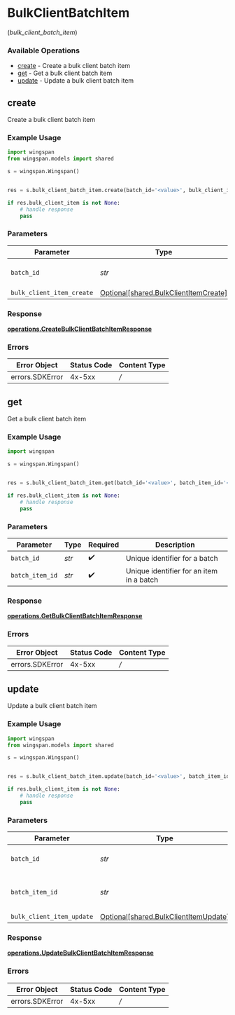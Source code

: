 # BulkClientBatchItem
(*bulk_client_batch_item*)

### Available Operations

* [create](#create) - Create a bulk client batch item
* [get](#get) - Get a bulk client batch item
* [update](#update) - Update a bulk client batch item

## create

Create a bulk client batch item

### Example Usage

```python
import wingspan
from wingspan.models import shared

s = wingspan.Wingspan()


res = s.bulk_client_batch_item.create(batch_id='<value>', bulk_client_item_create=shared.BulkClientItemCreate())

if res.bulk_client_item is not None:
    # handle response
    pass

```

### Parameters

| Parameter                                                                            | Type                                                                                 | Required                                                                             | Description                                                                          |
| ------------------------------------------------------------------------------------ | ------------------------------------------------------------------------------------ | ------------------------------------------------------------------------------------ | ------------------------------------------------------------------------------------ |
| `batch_id`                                                                           | *str*                                                                                | :heavy_check_mark:                                                                   | Unique identifier for a batch                                                        |
| `bulk_client_item_create`                                                            | [Optional[shared.BulkClientItemCreate]](../../models/shared/bulkclientitemcreate.md) | :heavy_minus_sign:                                                                   | N/A                                                                                  |


### Response

**[operations.CreateBulkClientBatchItemResponse](../../models/operations/createbulkclientbatchitemresponse.md)**
### Errors

| Error Object    | Status Code     | Content Type    |
| --------------- | --------------- | --------------- |
| errors.SDKError | 4x-5xx          | */*             |

## get

Get a bulk client batch item

### Example Usage

```python
import wingspan

s = wingspan.Wingspan()


res = s.bulk_client_batch_item.get(batch_id='<value>', batch_item_id='<value>')

if res.bulk_client_item is not None:
    # handle response
    pass

```

### Parameters

| Parameter                                | Type                                     | Required                                 | Description                              |
| ---------------------------------------- | ---------------------------------------- | ---------------------------------------- | ---------------------------------------- |
| `batch_id`                               | *str*                                    | :heavy_check_mark:                       | Unique identifier for a batch            |
| `batch_item_id`                          | *str*                                    | :heavy_check_mark:                       | Unique identifier for an item in a batch |


### Response

**[operations.GetBulkClientBatchItemResponse](../../models/operations/getbulkclientbatchitemresponse.md)**
### Errors

| Error Object    | Status Code     | Content Type    |
| --------------- | --------------- | --------------- |
| errors.SDKError | 4x-5xx          | */*             |

## update

Update a bulk client batch item

### Example Usage

```python
import wingspan
from wingspan.models import shared

s = wingspan.Wingspan()


res = s.bulk_client_batch_item.update(batch_id='<value>', batch_item_id='<value>', bulk_client_item_update=shared.BulkClientItemUpdate())

if res.bulk_client_item is not None:
    # handle response
    pass

```

### Parameters

| Parameter                                                                            | Type                                                                                 | Required                                                                             | Description                                                                          |
| ------------------------------------------------------------------------------------ | ------------------------------------------------------------------------------------ | ------------------------------------------------------------------------------------ | ------------------------------------------------------------------------------------ |
| `batch_id`                                                                           | *str*                                                                                | :heavy_check_mark:                                                                   | Unique identifier for a batch                                                        |
| `batch_item_id`                                                                      | *str*                                                                                | :heavy_check_mark:                                                                   | Unique identifier for an item in a batch                                             |
| `bulk_client_item_update`                                                            | [Optional[shared.BulkClientItemUpdate]](../../models/shared/bulkclientitemupdate.md) | :heavy_minus_sign:                                                                   | N/A                                                                                  |


### Response

**[operations.UpdateBulkClientBatchItemResponse](../../models/operations/updatebulkclientbatchitemresponse.md)**
### Errors

| Error Object    | Status Code     | Content Type    |
| --------------- | --------------- | --------------- |
| errors.SDKError | 4x-5xx          | */*             |
